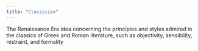 ```yaml
---
title: "Classicism"
---
```

The Renaissance Era idea concerning the principles and styles admired in the classics of Greek and Roman literature, such as objectivity, sensibility, restraint, and formality


